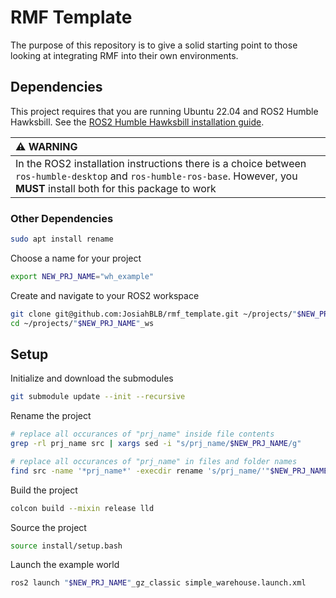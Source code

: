 # RMF Template
The purpose of this repository is to give a solid starting point to those looking at integrating RMF into their own environments.

## Dependencies
This project requires that you are running Ubuntu 22.04 and ROS2 Humble Hawksbill.
See the [ROS2 Humble Hawksbill installation guide](https://docs.ros.org/en/humble/Installation/Ubuntu-Install-Debians.html).

| :warning: WARNING           |
|:----------------------------|
| In the ROS2 installation instructions there is a choice between `ros-humble-desktop` and `ros-humble-ros-base`. However, you **MUST** install both for this package to work   |


### Other Dependencies
```sh
sudo apt install rename
```

Choose a name for your project
```sh
export NEW_PRJ_NAME="wh_example"
```

Create and navigate to your ROS2 workspace
```sh
git clone git@github.com:JosiahBLB/rmf_template.git ~/projects/"$NEW_PRJ_NAME"_ws
cd ~/projects/"$NEW_PRJ_NAME"_ws
```

## Setup
Initialize and download the submodules
```sh
git submodule update --init --recursive
```

Rename the project
```sh
# replace all occurances of "prj_name" inside file contents
grep -rl prj_name src | xargs sed -i "s/prj_name/$NEW_PRJ_NAME/g"

# replace all occurances of "prj_name" in files and folder names
find src -name '*prj_name*' -execdir rename 's/prj_name/'"$NEW_PRJ_NAME"'/' '{}' \+
```

Build the project
```sh
colcon build --mixin release lld
```

Source the project
```sh  
source install/setup.bash
```

Launch the example world
```sh
ros2 launch "$NEW_PRJ_NAME"_gz_classic simple_warehouse.launch.xml
```